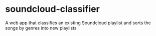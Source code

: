 # soundcloud-classifier
A web app that classifies an existing Soundcloud playlist and sorts the songs by genres into new playlists
